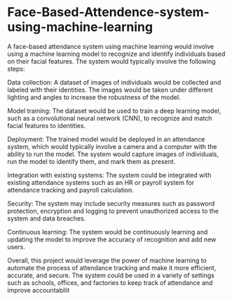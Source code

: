 # Face-Based-Attendence-system-using-machine-learning


A face-based attendance system using machine learning would involve using a machine learning model to recognize and identify individuals based on their facial features. The system would typically involve the following steps:

Data collection: A dataset of images of individuals would be collected and labeled with their identities. The images would be taken under different lighting and angles to increase the robustness of the model.

Model training: The dataset would be used to train a deep learning model, such as a convolutional neural network (CNN), to recognize and match facial features to identities.

Deployment: The trained model would be deployed in an attendance system, which would typically involve a camera and a computer with the ability to run the model. The system would capture images of individuals, run the model to identify them, and mark them as present.

Integration with existing systems: The system could be integrated with existing attendance systems such as an HR or payroll system for attendance tracking and payroll calculation.

Security: The system may include security measures such as password protection, encryption and logging to prevent unauthorized access to the system and data breaches.

Continuous learning: The system would be continuously learning and updating the model to improve the accuracy of recognition and add new users.

Overall, this project would leverage the power of machine learning to automate the process of attendance tracking and make it more efficient, accurate, and secure. The system could be used in a variety of settings such as schools, offices, and factories to keep track of attendance and improve accountabilit
